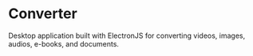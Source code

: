 # Converter
Desktop application built with ElectronJS for converting videos, images, audios, e-books, and documents.
